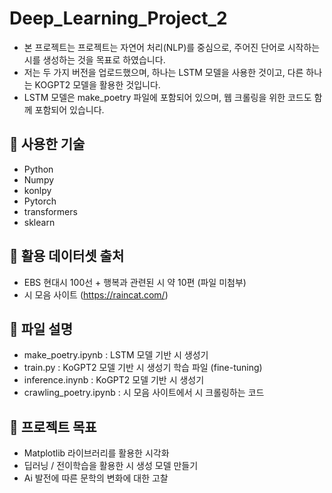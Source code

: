 # Deep_Learning_Project_2

- 본 프로젝트는 프로젝트는 자연어 처리(NLP)를 중심으로, 주어진 단어로 시작하는 시를 생성하는 것을 목표로 하였습니다.
- 저는 두 가지 버전을 업로드했으며, 하나는 LSTM 모델을 사용한 것이고, 다른 하나는 KOGPT2 모델을 활용한 것입니다.
- LSTM 모델은 make_poetry 파일에 포함되어 있으며, 웹 크롤링을 위한 코드도 함께 포함되어 있습니다.

## 🔧 사용한 기술

- Python
- Numpy
- konlpy
- Pytorch
- transformers
- sklearn

## 📂 활용 데이터셋 출처

- EBS 현대시 100선 + 행복과 관련된 시 약 10편 (파일 미첨부)
- 시 모음 사이트 (https://raincat.com/)

## 📂 파일 설명 

- make_poetry.ipynb : LSTM 모델 기반 시 생성기
- train.py : KoGPT2 모델 기반 시 생성기 학습 파일 (fine-tuning)
- inference.inynb : KoGPT2 모델 기반 시 생성기
- crawling_poetry.ipynb : 시 모음 사이트에서 시 크롤링하는 코드

## 🎯 프로젝트 목표 

- Matplotlib 라이브러리를 활용한 시각화
- 딥러닝 / 전이학습을 활용한 시 생성 모델 만들기
- Ai 발전에 따른 문학의 변화에 대한 고찰
